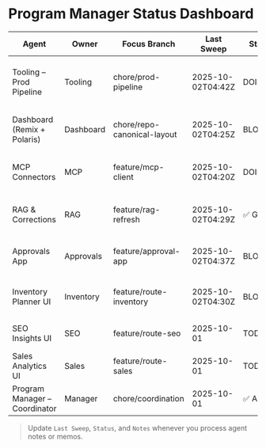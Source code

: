 # Program Manager Status Dashboard

| Agent | Owner | Focus Branch | Last Sweep | Status | Notes |
| --- | --- | --- | --- | --- | --- |
| Tooling – Prod Pipeline | Tooling | chore/prod-pipeline | 2025-10-02T04:42Z | DOING | Monitor instructions switched to python3; shim optional, verifying CI artifact uploads |
| Dashboard (Remix + Polaris) | Dashboard | chore/repo-canonical-layout | 2025-10-02T04:25Z | BLOCKED | `/app/metrics` timed out at 04:25Z; `/api/mcp/health` 404 still pending fix |
| MCP Connectors | MCP | feature/mcp-client | 2025-10-02T04:20Z | DOING | `/api/mcp/health` still 404 in smoke; MCP refining health route + telemetry |
| RAG & Corrections | RAG | feature/rag-refresh | 2025-10-02T04:29Z | ✅ Green | RAG `/health` + `/prometheus` 200 at 04:29Z; continue monitoring for flaps |
| Approvals App | Approvals | feature/approval-app | 2025-10-02T04:37Z | BLOCKED | `/assistants/events` still 404 (verified 04:37Z) despite restart notes |
| Inventory Planner UI | Inventory | feature/route-inventory | 2025-10-02T04:30Z | BLOCKED | `/api/inventory/health` 404 (route missing in build manifest); rename to dot-route |
| SEO Insights UI | SEO | feature/route-seo | 2025-10-01 | TODO | Credentials gating; mocks fallback; error surfaces |
| Sales Analytics UI | Sales | feature/route-sales | 2025-10-01 | TODO | CLV + forecast planned; blocked pending connectors |
| Program Manager – Coordinator | Manager | chore/coordination | 2025-10-01 | ✅ Active | Backlog, directions, dashboard updated; next sweep +5m |

> Update `Last Sweep`, `Status`, and `Notes` whenever you process agent notes or memos.
